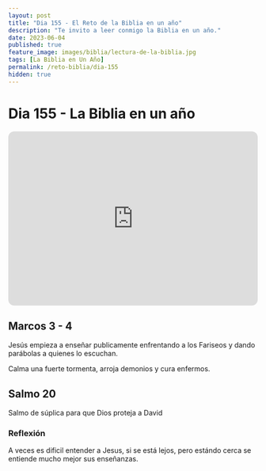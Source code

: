```yaml
---
layout: post
title: "Dia 155 - El Reto de la Biblia en un año"
description: "Te invito a leer conmigo la Biblia en un año."
date: 2023-06-04
published: true
feature_image: images/biblia/lectura-de-la-biblia.jpg
tags: [La Biblia en Un Año]
permalink: /reto-biblia/dia-155
hidden: true
---
```


# Dia 155 - La Biblia en un año
<iframe style="border-radius:12px" src="https://open.spotify.com/embed/episode/5gxWdUmbNEIW0mnjMdqGeE?utm_source=generator" width="100%" height="352" frameBorder="0" allowfullscreen="" allow="autoplay; clipboard-write; encrypted-media; fullscreen; picture-in-picture" loading="lazy"></iframe>

## Marcos 3 - 4
Jesús empieza a enseñar publicamente enfrentando a los Fariseos y dando parábolas a quienes lo escuchan.

Calma una fuerte tormenta, arroja demonios y cura enfermos.

## Salmo 20
Salmo de súplica para que Dios proteja a David

### Reflexión 
A veces es dificil entender a Jesus, si se está lejos, pero estándo cerca se entiende mucho mejor sus enseñanzas.

